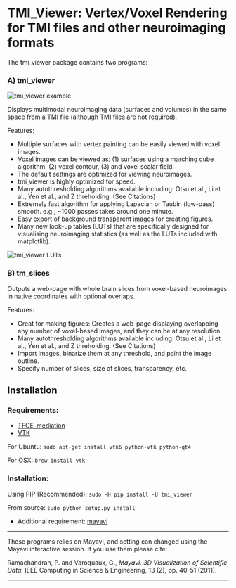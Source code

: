 # TMI_Viewer: Vertex/Voxel Rendering for TMI files and other neuroimaging formats

The tmi_viewer package contains two programs:
### A) tmi_viewer

![tmi_viewer example](https://github.com/trislett/TFCE_mediation/blob/master/tfce_mediation/doc/TMI_viewer_example.png)

Displays multimodal neuroimaging data (surfaces and volumes) in the same space from a TMI file (although TMI files are not required).

Features:

- Multiple surfaces with vertex painting can be easily viewed with voxel images.
- Voxel images can be viewed as: (1) surfaces using a marching cube algorithm, (2) voxel contour, (3) and voxel scalar field.
- The default settings are optimized for viewing neuroimages. 
- tmi_viewer is highly optimized for speed. 
- Many autothresholding algorithms available including: Otsu et al., Li et al., Yen et al., and Z threholding. (See Citations)
- Extremely fast algorithm for applying Lapacian or Taubin (low-pass) smooth. e.g., ~1000 passes takes around one minute.
- Easy export of background transparent images for creating figures.
- Many new look-up tables (LUTs) that are specifically designed for visualising neuroimaging statistics (as well as the LUTs included with matplotlib).

![tmi_viewer LUTs](https://github.com/trislett/TFCE_mediation/blob/master/tfce_mediation/doc/TMI_VIEWER_LUTS.png)

### B) tm_slices

Outputs a web-page with whole brain slices from voxel-based neuroimages in native coordinates with optional overlaps.

Features:

- Great for making figures: Creates a web-page displaying overlapping any number of voxel-based images, and they can be at any resolution.
- Many autothresholding algorithms available including: Otsu et al., Li et al., Yen et al., and Z threholding. (See Citations)
- Import images, binarize them at any threshold, and paint the image outline.
- Specify number of slices, size of slices, transparency, etc.

## Installation

### Requirements:

* [TFCE_mediation](https://github.com/trislett/TFCE_mediation)
* [VTK](http://www.vtk.org/download/)

For Ubuntu:
```sudo apt-get install vtk6 python-vtk python-qt4```

For OSX:
```brew install vtk```

### Installation:

Using PIP (Recommended):
```sudo -H pip install -U tmi_viewer```

From source:
```sudo python setup.py install```
 - Additional requirement: [mayavi](http://docs.enthought.com/mayavi/mayavi/)
 
 
***

These programs relies on Mayavi, and setting can changed using the Mayavi interactive session. If you use them please cite: 

Ramachandran, P. and Varoquaux, G., _Mayavi. 3D Visualization of Scientific Data._ IEEE Computing in Science & Engineering, 13 (2), pp. 40-51 (2011).


***

